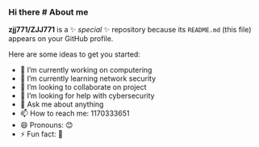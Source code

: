 ### Hi there # About me


**zjj771/ZJJ771** is a ✨ _special_ ✨ repository because its `README.md` (this file) appears on your GitHub profile.

Here are some ideas to get you started:

- 🔭 I’m currently working on computering
- 🌱 I’m currently learning network security
- 👯 I’m looking to collaborate on project
- 🤔 I’m looking for help with cybersecurity
- 💬 Ask me about anything
- 📫 How to reach me: 1170333651
- 😄 Pronouns: 😊
- ⚡ Fun fact: 🤑

